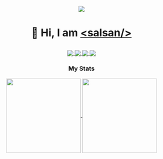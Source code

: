 
<p align="center"> 
 <a href="https://github.com/salsan/salsan/assets/111319/32ed1f7a-6e8c-415d-99f5-92d5bce556bb">
   <img align="center" src="https://github.com/salsan/salsan/assets/111319/32ed1f7a-6e8c-415d-99f5-92d5bce556bb" />
 </a>
</p>

#  <p align="center">👋 Hi, I am [&lt;salsan/&gt;](https://salsan.dev/) </p> #
<p align="center"> 
  <a href="https://github.com/salsan?tab=followers">
   <img align="center" src="https://img.shields.io/github/followers/salsan?style=for-the-badge&logo=github&labelColor=000&color=white" />
 </a>
 <a href="https://stackoverflow.com/users/1501286/salsan">
   <img align="center" src="https://img.shields.io/stackexchange/stackoverflow/r/1501286?style=for-the-badge&logo=stackoverflow&labelColor=000&color=white&link=https%3A%2F%2Fstackoverflow.com%2Fusers%2F1501286%2Fsalsan" />
 </a>
  <a href="https://github.com/salsan">
    <img align="center" src="https://img.shields.io/github/stars/salsan?style=for-the-badge&logo=github&labelColor=000&color=white" />
  </a>
<a href="https://www.npmjs.com/~salsan">
 <img align="center" src="https://img.shields.io/npm-stat/dm/salsan?style=for-the-badge&logo=npm&labelColor=000&color=white" />
  </a> 
</p>



### <h3 align="center"> My Stats  </h3>
 <p align="center"> 
<a href="https://github.com/salsan">
  <img height=200 align="center" src="https://github-readme-stats.vercel.app/api?username=salsan&show_icons=true&theme=graywhite&rank_icon=default" />
</a>
<a href="https://github.com/salsan">
  <img height=200 align="center" src="https://github-readme-stats.vercel.app/api/top-langs/?username=salsan&langs_count=10&layout=donut&card_width=320" />
</a>
</p> 


<!--
**salsan/salsan** is a ✨ _special_ ✨ repository because its `README.md` (this file) appears on your GitHub profile.
### Hi there 👋
Here are some ideas to get you started:

- 🔭 I’m currently working on ...
- 🌱 I’m currently learning ...
- 👯 I’m looking to collaborate on ...
- 🤔 I’m looking for help with ...
- 💬 Ask me about ...
- 📫 How to reach me: ...
- 😄 Pronouns: ...
- ⚡ Fun fact: ...
-->
